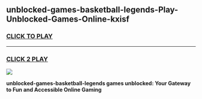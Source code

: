 
## unblocked-games-basketball-legends-Play-Unblocked-Games-Online-kxisf
<h3>
<a href="https://premium76.site?title=unblocked-games-basketball-legends&ref=25A">CLICK TO PLAY</a></h3>
<hr>

<h3>
<a href="https://premium76.site?title=unblocked-games-basketball-legends&ref=25A">CLICK 2 PLAY</a>
  
</h3>

<a href="https://premium76.site?title=unblocked-games-basketball-legends&ref=25A"><img src="https://clearcache.store/games.png"></a>


**unblocked-games-basketball-legends games unblocked: Your Gateway to Fun and Accessible Online Gaming**
